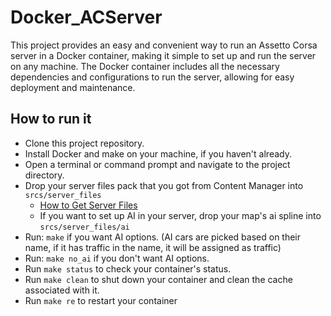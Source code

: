 # Docker_ACServer
This project provides an easy and convenient way to run an Assetto Corsa server in a Docker container, making it simple to set up and run the server on any machine. The Docker container includes all the necessary dependencies and configurations to run the server, allowing for easy deployment and maintenance.

## How to run it

- Clone this project repository.
- Install Docker and make on your machine, if you haven't already.
- Open a terminal or command prompt and navigate to the project directory.
- Drop your server files pack that you got from Content Manager into `srcs/server_files`
  - [How to Get Server Files](https://zap-hosting.com/guides/docs/assettocorsa-contentmanager/)
  - If you want to set up AI in your server, drop your map's ai spline into `srcs/server_files/ai`
- Run: `make` if you want AI options. (AI cars are picked based on their name, if it has traffic in the name, it will be assigned as traffic)
- Run: `make no_ai` if you don't want AI options.
- Run `make status` to check your container's status.
- Run `make clean` to shut down your container and clean the cache associated with it.
- Run `make re` to restart your container 
